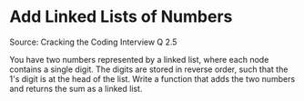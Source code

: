 # Add Linked Lists of Numbers

Source: Cracking the Coding Interview Q 2.5

You have two numbers represented by a linked list, where each node contains
a single digit.
The digits are stored in reverse order, such that the 1's digit is at the head of the list.
Write a function that adds the two numbers and returns the sum as a linked list.